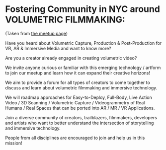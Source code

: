 # Fostering Community in NYC around VOLUMETRIC FILMMAKING:
(Taken from [the meetup page](https://www.meetup.com/volumetric_filmmakers_vfnyc/))

Have you heard about Volumetric Capture, Production & Post-Production for VR, AR & Immersive Media and want to know more?

Are you a creator already engaged in creating volumetric video?

We invite anyone curious or familiar with this emerging technology / artform to join our meetup and learn how it can expand their creative horizons!

We aim to provide a forum for all types of creators to come together to discuss and learn about volumetric filmmaking and immersive technology.

We will roadmap approaches for Easy-to-Deploy, Full-Body, Live Action Video / 3D Scanning / Volumetric Capture / Videogrammetry of Real Humans / Real Spaces that can be ported into AR / MR / VR Applications.

Join a diverse community of creators, trailblazers, filmmakers, developers and artists who want to better understand the intersection of storytelling and immersive technology.

People from all disciplines are encouraged to join and help us in this mission!